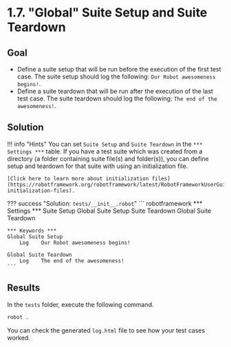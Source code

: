# 1.7. "Global" Suite Setup and Suite Teardown

## Goal

* Define a suite setup that will be run before the execution of the first test case. The suite setup should log the following: `Our Robot awesomeness begins!`.
* Define a suite teardown that will be run after the execution of the last test case. The suite teardown should log the following: `The end of the awesomeness!`.

## Solution

!!! info "Hints"
    You can set `Suite Setup` and `Suite Teardown` in the `*** Settings ***` table. If you have a test suite which was created from a directory (a folder containing suite file(s) and folder(s)), you can define setup and teardown for that suite with using an initialization file.

    [Click here to learn more about initialization files](https://robotframework.org/robotframework/latest/RobotFrameworkUserGuide.html#suite-initialization-files).

??? success "Solution: `tests/__init__.robot`"
    ``` robotframework
    *** Settings ***
    Suite Setup       Global Suite Setup
    Suite Teardown    Global Suite Teardown

    *** Keywords ***
    Global Suite Setup
        Log    Our Robot awesomeness begins!

    Global Suite Teardown
        Log    The end of the awesomeness!
    ```

## Results

In the `tests` folder, execute the following command.

``` bash
robot .
```

You can check the generated `log.html` file to see how your test cases worked.
